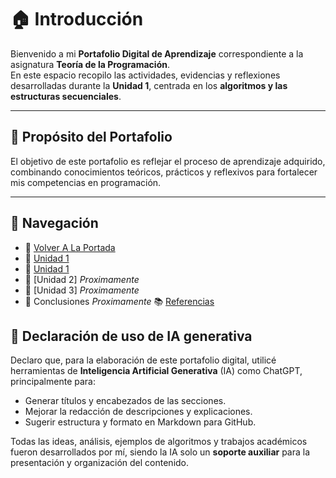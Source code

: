 # 🏠 Introducción 

Bienvenido a mi **Portafolio Digital de Aprendizaje** correspondiente a la asignatura **Teoría de la Programación**.  
En este espacio recopilo las actividades, evidencias y reflexiones desarrolladas durante la **Unidad 1**, centrada en los **algoritmos y las estructuras secuenciales**.

---

## 🎯 Propósito del Portafolio
El objetivo de este portafolio es reflejar el proceso de aprendizaje adquirido, combinando conocimientos teóricos, prácticos y reflexivos para fortalecer mis competencias en programación.

---

## 🧭 Navegación
- 📄 [Volver A La Portada](Caratula.md)
- 📘 [Unidad 1](Unidad%201.md)
- 📘 [Unidad 1](Unidad%201.md)
- 📘 [Unidad 2] *Proximamente* 
- 📘 [Unidad 3] *Proximamente* 
- 🏁 Conclusiones *Proximamente* 
📚 [Referencias](referencias.md) 
## 🤖 Declaración de uso de IA generativa

Declaro que, para la elaboración de este portafolio digital, utilicé herramientas de **Inteligencia Artificial Generativa** (IA) como ChatGPT, principalmente para:

- Generar títulos y encabezados de las secciones.
- Mejorar la redacción de descripciones y explicaciones.
- Sugerir estructura y formato en Markdown para GitHub.

Todas las ideas, análisis, ejemplos de algoritmos y trabajos académicos fueron desarrollados por mí, siendo la IA solo un **soporte auxiliar** para la presentación y organización del contenido.
  


